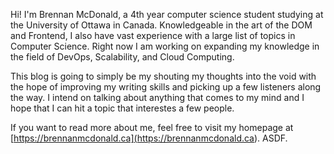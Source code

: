 Hi! I'm Brennan McDonald, a 4th year computer science student studying at the University of Ottawa in Canada. Knowledgeable in the art of the DOM and Frontend, I also have vast experience with a large list of topics in Computer Science. Right now I am working on expanding my knowledge in the field of DevOps, Scalability, and Cloud Computing.

This blog is going to simply be my shouting my thoughts into the void with the hope of improving my writing skills and picking up a few listeners along the way. I intend on talking about anything that comes to my mind and I hope that I can hit a topic that interestes a few people.

If you want to read more about me, feel free to visit my homepage at [https://brennanmcdonald.ca](<https://brennanmcdonald.ca>). ASDF.<br>

